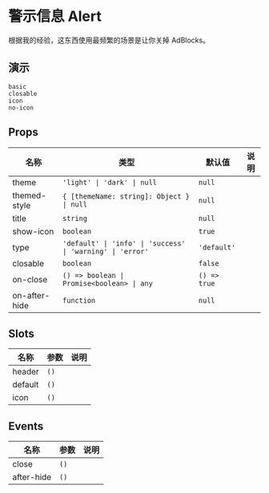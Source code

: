 # 警示信息 Alert
根据我的经验，这东西使用最频繁的场景是让你关掉 AdBlocks。
## 演示
```demo
basic
closable
icon
no-icon
```
## Props
|名称|类型|默认值|说明|
|-|-|-|-|
|theme|`'light' \| 'dark' \| null`|`null`||
|themed-style|`{ [themeName: string]: Object } \| null`|`null`||
|title|`string`|`null`||
|show-icon|`boolean`|`true`||
|type|`'default' \| 'info' \| 'success' \| 'warning' \| 'error'`|`'default'`||
|closable|`boolean`|`false`||
|on-close|`() => boolean \| Promise<boolean> \| any`|`() => true`||
|on-after-hide|`function`|`null`||

## Slots
|名称|参数|说明|
|-|-|-|
|header|`()`||
|default|`()`||
|icon|`()`||

## Events
|名称|参数|说明|
|-|-|-|
|close|`()`||
|after-hide|`()`||